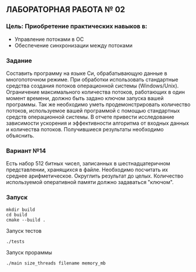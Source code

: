 ## ЛАБОРАТОРНАЯ РАБОТА № 02
### Цель: Приобретение практических навыков в:
- Управление потоками в ОС 
- Обеспечение синхронизации между потоками
### Задание
Составить программу на языке Си, обрабатывающую данные в многопоточном режиме. При обработки использовать стандартные средства создания потоков операционной системы (Windows/Unix). Ограничение максимального количества потоков, работающих в один момент времени, должно быть задано ключом запуска вашей программы.
Так же необходимо уметь продемонстрировать количество потоков, используемое вашей программой с помощью стандартных средств операционной системы.
В отчете привести исследование зависимости ускорения и эффективности алгоритма от входных данных и количества потоков. Получившиеся результаты необходимо объяснить.
### Вариант №14
Есть набор 512 битных чисел, записанных в шестнадцатеричном представлении, хранящихся в файле. Необходимо посчитать их среднее арифметическое. Округлить результат до целых. Количество используемой оперативной памяти должно задаваться "ключом".
### Запуск
```
mkdir build
cd build
cmake --build .
```
Запуск тестов
```
./tests
```
Запуск прораммы
```
./main size_threads filename memory_mb
```